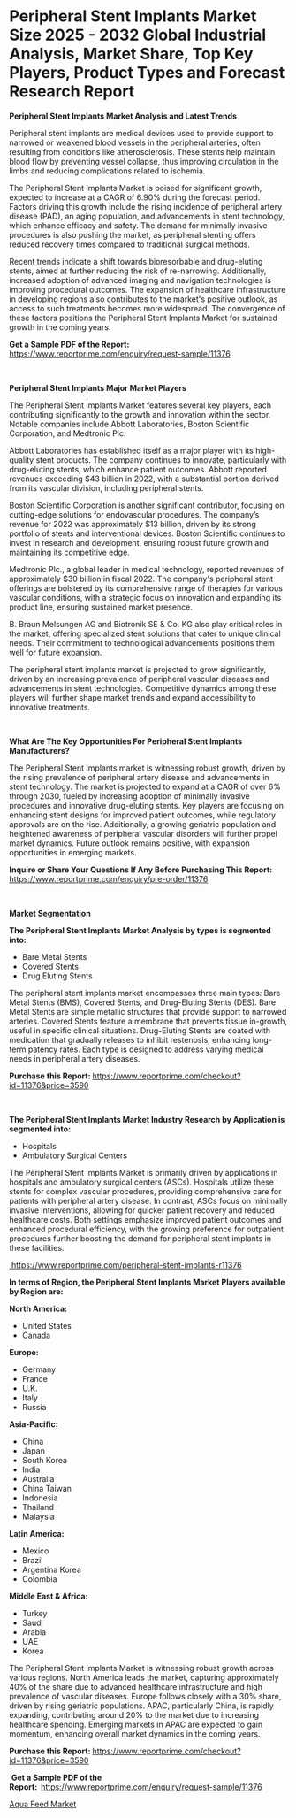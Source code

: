 <p><h1>Peripheral Stent Implants Market Size 2025 - 2032 Global Industrial Analysis, Market Share, Top Key Players, Product Types and Forecast Research Report</h1></p><p><strong>Peripheral Stent Implants Market Analysis and Latest Trends</strong></p>
<p><p>Peripheral stent implants are medical devices used to provide support to narrowed or weakened blood vessels in the peripheral arteries, often resulting from conditions like atherosclerosis. These stents help maintain blood flow by preventing vessel collapse, thus improving circulation in the limbs and reducing complications related to ischemia.</p><p>The Peripheral Stent Implants Market is poised for significant growth, expected to increase at a CAGR of 6.90% during the forecast period. Factors driving this growth include the rising incidence of peripheral artery disease (PAD), an aging population, and advancements in stent technology, which enhance efficacy and safety. The demand for minimally invasive procedures is also pushing the market, as peripheral stenting offers reduced recovery times compared to traditional surgical methods.</p><p>Recent trends indicate a shift towards bioresorbable and drug-eluting stents, aimed at further reducing the risk of re-narrowing. Additionally, increased adoption of advanced imaging and navigation technologies is improving procedural outcomes. The expansion of healthcare infrastructure in developing regions also contributes to the market's positive outlook, as access to such treatments becomes more widespread. The convergence of these factors positions the Peripheral Stent Implants Market for sustained growth in the coming years.</p></p>
<p><strong>Get a Sample PDF of the Report:&nbsp;</strong> <a href="https://www.reportprime.com/enquiry/request-sample/11376?utm_campaign=3080&utm_medium=2&utm_source=Github&utm_content=ia&utm_term=20032025&utm_id=peripheral-stent-implants">https://www.reportprime.com/enquiry/request-sample/11376</a></p>
<p>&nbsp;</p>
<p><strong>Peripheral Stent Implants Major Market Players</strong></p>
<p><p>The Peripheral Stent Implants Market features several key players, each contributing significantly to the growth and innovation within the sector. Notable companies include Abbott Laboratories, Boston Scientific Corporation, and Medtronic Plc.</p><p>Abbott Laboratories has established itself as a major player with its high-quality stent products. The company continues to innovate, particularly with drug-eluting stents, which enhance patient outcomes. Abbott reported revenues exceeding $43 billion in 2022, with a substantial portion derived from its vascular division, including peripheral stents.</p><p>Boston Scientific Corporation is another significant contributor, focusing on cutting-edge solutions for endovascular procedures. The company’s revenue for 2022 was approximately $13 billion, driven by its strong portfolio of stents and interventional devices. Boston Scientific continues to invest in research and development, ensuring robust future growth and maintaining its competitive edge.</p><p>Medtronic Plc., a global leader in medical technology, reported revenues of approximately $30 billion in fiscal 2022. The company's peripheral stent offerings are bolstered by its comprehensive range of therapies for various vascular conditions, with a strategic focus on innovation and expanding its product line, ensuring sustained market presence.</p><p>B. Braun Melsungen AG and Biotronik SE & Co. KG also play critical roles in the market, offering specialized stent solutions that cater to unique clinical needs. Their commitment to technological advancements positions them well for future expansion.</p><p>The peripheral stent implants market is projected to grow significantly, driven by an increasing prevalence of peripheral vascular diseases and advancements in stent technologies. Competitive dynamics among these players will further shape market trends and expand accessibility to innovative treatments.</p></p>
<p>&nbsp;</p>
<p><strong>What Are The Key Opportunities For Peripheral Stent Implants Manufacturers?</strong></p>
<p><p>The Peripheral Stent Implants market is witnessing robust growth, driven by the rising prevalence of peripheral artery disease and advancements in stent technology. The market is projected to expand at a CAGR of over 6% through 2030, fueled by increasing adoption of minimally invasive procedures and innovative drug-eluting stents. Key players are focusing on enhancing stent designs for improved patient outcomes, while regulatory approvals are on the rise. Additionally, a growing geriatric population and heightened awareness of peripheral vascular disorders will further propel market dynamics. Future outlook remains positive, with expansion opportunities in emerging markets.</p></p>
<p><strong>Inquire or Share Your Questions If Any Before Purchasing This Report:</strong> <a href="https://www.reportprime.com/enquiry/pre-order/11376?utm_campaign=3080&utm_medium=2&utm_source=Github&utm_content=ia&utm_term=20032025&utm_id=peripheral-stent-implants">https://www.reportprime.com/enquiry/pre-order/11376</a></p>
<p>&nbsp;</p>
<p><strong>Market Segmentation</strong></p>
<p><strong>The Peripheral Stent Implants Market Analysis by types is segmented into:</strong></p>
<p><ul><li>Bare Metal Stents</li><li>Covered Stents</li><li>Drug Eluting Stents</li></ul></p>
<p><p>The peripheral stent implants market encompasses three main types: Bare Metal Stents (BMS), Covered Stents, and Drug-Eluting Stents (DES). Bare Metal Stents are simple metallic structures that provide support to narrowed arteries. Covered Stents feature a membrane that prevents tissue in-growth, useful in specific clinical situations. Drug-Eluting Stents are coated with medication that gradually releases to inhibit restenosis, enhancing long-term patency rates. Each type is designed to address varying medical needs in peripheral artery diseases.</p></p>
<p><strong>Purchase this Report:&nbsp;</strong><a href="https://www.reportprime.com/checkout?id=11376&price=3590&utm_campaign=3080&utm_medium=2&utm_source=Github&utm_content=ia&utm_term=20032025&utm_id=peripheral-stent-implants">https://www.reportprime.com/checkout?id=11376&price=3590</a></p>
<p>&nbsp;</p>
<p><strong>The Peripheral Stent Implants Market Industry Research by Application is segmented into:</strong></p>
<p><ul><li>Hospitals</li><li>Ambulatory Surgical Centers</li></ul></p>
<p><p>The Peripheral Stent Implants Market is primarily driven by applications in hospitals and ambulatory surgical centers (ASCs). Hospitals utilize these stents for complex vascular procedures, providing comprehensive care for patients with peripheral artery disease. In contrast, ASCs focus on minimally invasive interventions, allowing for quicker patient recovery and reduced healthcare costs. Both settings emphasize improved patient outcomes and enhanced procedural efficiency, with the growing preference for outpatient procedures further boosting the demand for peripheral stent implants in these facilities.</p></p>
<p><a href="https://www.reportprime.com/peripheral-stent-implants-r11376?utm_campaign=3080&utm_medium=2&utm_source=Github&utm_content=ia&utm_term=20032025&utm_id=peripheral-stent-implants">&nbsp;https://www.reportprime.com/peripheral-stent-implants-r11376</a></p>
<p><strong>In terms of Region, the Peripheral Stent Implants Market Players available by Region are:</strong></p>
<p>
    <p> <strong> North America: </strong>
        <ul>
            <li>United States</li>
            <li>Canada</li>
        </ul>
        </p> 
    <p> <strong> Europe: </strong>
        <ul>
            <li>Germany</li>
            <li>France</li>
            <li>U.K.</li>
            <li>Italy</li>
            <li>Russia</li>
        </ul>
        </p> 
    <p> <strong> Asia-Pacific: </strong>
        <ul>
            <li>China</li>
            <li>Japan</li>
            <li>South Korea</li>
            <li>India</li>
            <li>Australia</li>
            <li>China Taiwan</li>
            <li>Indonesia</li>
            <li>Thailand</li>
            <li>Malaysia</li>
        </ul>
        </p> 
    <p> <strong> Latin America: </strong>
        <ul>
            <li>Mexico</li>
            <li>Brazil</li>
            <li>Argentina Korea</li>
            <li>Colombia</li>
        </ul>
        </p> 
    <p> <strong> Middle East & Africa: </strong>
        <ul>
            <li>Turkey</li>
            <li>Saudi</li>
            <li>Arabia</li>
            <li>UAE</li>
            <li>Korea</li>
        </ul>
    </p>
    </p>
<p><p>The Peripheral Stent Implants Market is witnessing robust growth across various regions. North America leads the market, capturing approximately 40% of the share due to advanced healthcare infrastructure and high prevalence of vascular diseases. Europe follows closely with a 30% share, driven by rising geriatric populations. APAC, particularly China, is rapidly expanding, contributing around 20% to the market due to increasing healthcare spending. Emerging markets in APAC are expected to gain momentum, enhancing overall market dynamics in the coming years.</p></p>
<p><strong>Purchase this Report: </strong><a href="https://www.reportprime.com/checkout?id=11376&price=3590&utm_campaign=3080&utm_medium=2&utm_source=Github&utm_content=ia&utm_term=20032025&utm_id=peripheral-stent-implants">https://www.reportprime.com/checkout?id=11376&price=3590</a></p>
<p>&nbsp;<strong>Get a Sample PDF of the Report:&nbsp;&nbsp;</strong><a href="https://www.reportprime.com/enquiry/request-sample/11376?utm_campaign=3080&utm_medium=2&utm_source=Github&utm_content=ia&utm_term=20032025&utm_id=peripheral-stent-implants">https://www.reportprime.com/enquiry/request-sample/11376</a></p>
<p><strong></strong></p>
<p><p><a href="https://github.com/leijavaagexo/Market-Research-Report-List-1/blob/main/aqua-feed-market.md?utm_campaign=3080&utm_medium=2&utm_source=Github&utm_content=ia&utm_term=20032025&utm_id=peripheral-stent-implants">Aqua Feed Market</a></p></p>